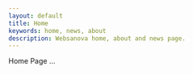 ```yaml
---
layout: default
title: Home
keywords: home, news, about
description: Websanova home, about and news page.
---
```


Home Page ...